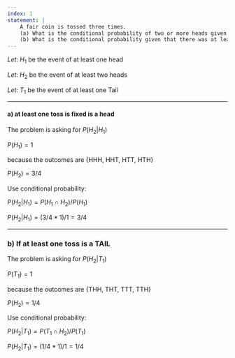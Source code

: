```yaml
---
index: 1
statement: |
    A fair coin is tossed three times.  
    (a) What is the conditional probability of two or more heads given that there was at least one head?  
    (b) What is the conditional probability given that there was at least on tail?
---
```



$Let:\ H_1$ be the event of at least one head

$Let:\ H_2$ be the event of at least two heads

$Let:\ T_1$ be the event of at least one Tail

---

#### a) at least one toss is fixed is a head

The problem is asking for $P(H_2|H_1)$

$P(H_1) = 1$

because the outcomes are {HHH, HHT, HTT, HTH}

$P(H_2) = 3/4$


Use conditional probability:

$P(H_2|H_1) = P(H_1 \cap H_2) / P(H_1)$

$P(H_2|H_1) = (3/4* 1) / 1 = 3/4$

---

### b) If at least one toss is a TAIL  

The problem is asking for $P(H_2|T_1)$

$P(T_1) = 1$

because the outcomes are {THH, THT, TTT, TTH}

$P(H_2) = 1/4$

Use conditional probability:

$P(H_2|T_1) = P(T_1 \cap H_2) / P(T_1)$

$P(H_2|T_1) = (1/4* 1) / 1 = 1/4$
